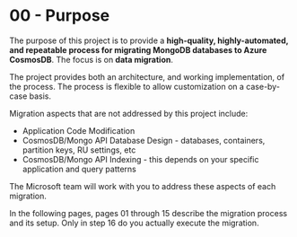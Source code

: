 # 00 - Purpose

The purpose of this project is to provide a **high-quality, highly-automated, and repeatable process for migrating MongoDB databases to Azure CosmosDB**. The focus is on **data migration**.

The project provides both an architecture, and working implementation, of the process.
The process is flexible to allow customization on a case-by-case basis.

Migration aspects that are not addressed by this project include:
- Application Code Modification
- CosmosDB/Mongo API Database Design - databases, containers, partition keys, RU settings, etc
- CosmosDB/Mongo API Indexing - this depends on your specific application and query patterns

The Microsoft team will work with you to address these aspects of each migration.

In the following pages, pages 01 through 15 describe the migration process and its
setup.  Only in step 16 do you actually execute the migration.

